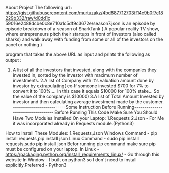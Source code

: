 About Project
The following url :
https://gist.githubusercontent.com/murtuzakz/4bd887712703ff14c9b0f7c18229b332/raw/d0dd1c
59016e2488dcbe0c8e710a1c5df9c3672e/season7.json
is an episode by episode breakdown of a season of SharkTank ( A popular reality TV show,
where entrepreneurs pitch their startups in front of investors (also called sharks) and walk away
with funding from some or all of the investors on the panel or nothing )

program that takes the above URL as input and prints the following as output :
1. A list of all the investors that invested, along with the companies they invested in, sorted
by the investor with maximum number of investments.
2.A list of Company with it's valuation amount done by investor by extrapulating( ex-If someone invested $700 for 7% to convert it to 100%.... In this case it equals $10000 for 100% stake... So the value of the company is $10000)
3.A list of Total Amount Invested by investor and then calculating average investment made by the customer.
--------------------------Some Instruction Before Running----------------------------------
Before Running This Code Make Sure You Should Have Two Modules Installed On your Laptop:
1.Requests
2.Json - For Me it was incorporated already in Requests module.(Python3)

How to Install These Modules:
1.Requests,Json
Windows Command - pip install requests,pip install json
Linux Command - sudo pip install requests,sudo pip install json
Befor running pip command make sure pip must be configured on your laptop.
In Linux - https://packaging.python.org/install_requirements_linux/ - Go through this website
In Window - I built on python3 so I don't need to install explicitly.Preferred - Python3

